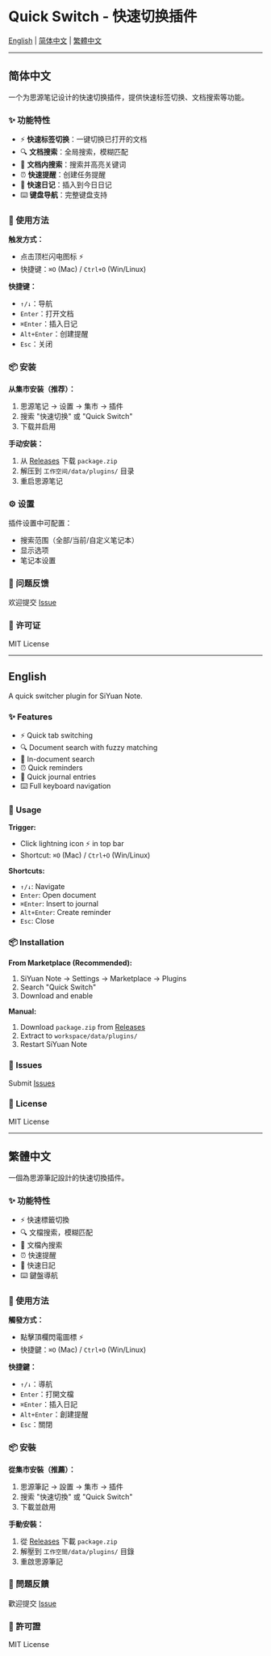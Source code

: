 # Quick Switch - 快速切换插件

[English](#english) | [简体中文](#简体中文) | [繁體中文](#繁體中文)

---

## 简体中文

一个为思源笔记设计的快速切换插件，提供快速标签切换、文档搜索等功能。

### ✨ 功能特性

- ⚡ **快速标签切换**：一键切换已打开的文档
- 🔍 **文档搜索**：全局搜索，模糊匹配
- 🎯 **文档内搜索**：搜索并高亮关键词
- ⏰ **快速提醒**：创建任务提醒
- 📝 **快速日记**：插入到今日日记
- ⌨️ **键盘导航**：完整键盘支持

### 📖 使用方法

**触发方式：**
- 点击顶栏闪电图标 ⚡
- 快捷键：`⌘O` (Mac) / `Ctrl+O` (Win/Linux)

**快捷键：**
- `↑/↓`：导航
- `Enter`：打开文档
- `⌘Enter`：插入日记
- `Alt+Enter`：创建提醒
- `Esc`：关闭

### 📦 安装

**从集市安装（推荐）：**
1. 思源笔记 → 设置 → 集市 → 插件
2. 搜索 "快速切换" 或 "Quick Switch"
3. 下载并启用

**手动安装：**
1. 从 [Releases](https://github.com/asdfcyt/sy-quickswitch-release/releases) 下载 `package.zip`
2. 解压到 `工作空间/data/plugins/` 目录
3. 重启思源笔记

### ⚙️ 设置

插件设置中可配置：
- 搜索范围（全部/当前/自定义笔记本）
- 显示选项
- 笔记本设置

### 🐛 问题反馈

欢迎提交 [Issue](https://github.com/asdfcyt/sy-quickswitch-release/issues)

### 📄 许可证

MIT License

---

## English

A quick switcher plugin for SiYuan Note.

### ✨ Features

- ⚡ Quick tab switching
- 🔍 Document search with fuzzy matching
- 🎯 In-document search
- ⏰ Quick reminders
- 📝 Quick journal entries
- ⌨️ Full keyboard navigation

### 📖 Usage

**Trigger:**
- Click lightning icon ⚡ in top bar
- Shortcut: `⌘O` (Mac) / `Ctrl+O` (Win/Linux)

**Shortcuts:**
- `↑/↓`: Navigate
- `Enter`: Open document
- `⌘Enter`: Insert to journal
- `Alt+Enter`: Create reminder
- `Esc`: Close

### 📦 Installation

**From Marketplace (Recommended):**
1. SiYuan Note → Settings → Marketplace → Plugins
2. Search "Quick Switch"
3. Download and enable

**Manual:**
1. Download `package.zip` from [Releases](https://github.com/asdfcyt/sy-quickswitch-release/releases)
2. Extract to `workspace/data/plugins/`
3. Restart SiYuan Note

### 🐛 Issues

Submit [Issues](https://github.com/asdfcyt/sy-quickswitch-release/issues)

### 📄 License

MIT License

---

## 繁體中文

一個為思源筆記設計的快速切換插件。

### ✨ 功能特性

- ⚡ 快速標籤切換
- 🔍 文檔搜索，模糊匹配
- 🎯 文檔內搜索
- ⏰ 快速提醒
- 📝 快速日記
- ⌨️ 鍵盤導航

### 📖 使用方法

**觸發方式：**
- 點擊頂欄閃電圖標 ⚡
- 快捷鍵：`⌘O` (Mac) / `Ctrl+O` (Win/Linux)

**快捷鍵：**
- `↑/↓`：導航
- `Enter`：打開文檔
- `⌘Enter`：插入日記
- `Alt+Enter`：創建提醒
- `Esc`：關閉

### 📦 安裝

**從集市安裝（推薦）：**
1. 思源筆記 → 設置 → 集市 → 插件
2. 搜索 "快速切換" 或 "Quick Switch"
3. 下載並啟用

**手動安裝：**
1. 從 [Releases](https://github.com/asdfcyt/sy-quickswitch-release/releases) 下載 `package.zip`
2. 解壓到 `工作空間/data/plugins/` 目錄
3. 重啟思源筆記

### 🐛 問題反饋

歡迎提交 [Issue](https://github.com/asdfcyt/sy-quickswitch-release/issues)

### 📄 許可證

MIT License
